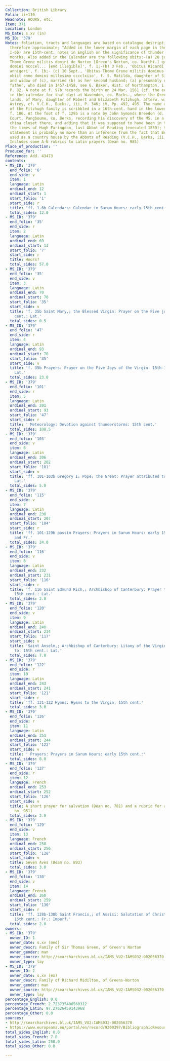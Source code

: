 ```yaml
---
Collection: British Library
Folia: ii+130
Headnote: HOURS, etc.
Item: 371
Location: London
MS_Date: s.xv (in)
MS_ID: '379'
Notes: foliation, tracts and languages are based on catalogue description and are
  therefore approximate; "Added in the lower margin of each page in the Calendar (ff.
  I-6b) are I5th-cent. notes in English on the significance of thunder in the various
  months. Also added in the Calendar are the following obits:-(a) 20 jan., 'Obitus
  Thome Grene militis domini de Norton [Green's Norton, co. Northt.] qui obiit anno
  domini mcccel... [end illegible]', f. 1;-(b) 3 Feb., 'Obitus Ricardi Midilton uenerabilis
  annigeri', f. 1b;- (c) 10 Sept., 'Obitus Thome Grene militis dominus de Norton qui
  obiit anno domini millesimo cccclxiio', f. 5. Matilda, daughter of Sir John Throgmorton
  and widow of (c), married (b) as her second husband; (a) presumably refers to (c)'s
  father, who died in 1457-1458, see G. Baker, Hist. of Northampton, i, 1822-1830,
  P. 32. A note at f. 97b records the birth on 24 Mar. 1561 (cf. the erased entry
  in the calendar for that day) at Wavendon, co. Bucks., where the Green family owned
  lands, of Mary, daughter of Robert and Elizabeth Fitzhugh, afterw. wife of William
  Astrey, cf. V.C.H., Bucks., iii, P. 346; iV, Pp. 492, 495. The name of another member
  of the Fitzhugh family is scribbled in a 16th-cent. hand in the lower margin of
  f. 106. At the foot of f. 129b is a note by John Symonds Breedon (d. 1838), of Bere
  Court, Pangboume, co. Berks, recording his discovery of the MS. in a drawer in the
  china closet there, and adding that it was supposed to have been in the house since
  the times of Hugh Faringdon, last Abbot of Reading (executed 1539); this latter
  statement is probably no more than an inference from the fact that Bere Court was
  used as a country house by the Abbots of Reading (V.C.H., Berks, iii, P. 303)."
  Includes some A-N rubrics to Latin prayers (Dean no. 985)
Place_of_production: ''
Produced_for: ''
Reference: Add. 43473
contents:
- MS_ID: '379'
  end_folio: '6'
  end_side: v
  item: 1
  language: Latin
  ordinal_end: 12
  ordinal_start: 1
  start_folio: '1'
  start_side: r
  title: 'ff. 1-6b Calendars: Calendar in Sarum Hours: early 15th cent.: Lat.'
  total_sides: 12.0
- MS_ID: '379'
  end_folio: '35'
  end_side: r
  item: 2
  language: Latin
  ordinal_end: 69
  ordinal_start: 13
  start_folio: '7'
  start_side: r
  title: Hours?
  total_sides: 57.0
- MS_ID: '379'
  end_folio: '35'
  end_side: v
  item: 3
  language: Latin
  ordinal_end: 70
  ordinal_start: 70
  start_folio: '35'
  start_side: v
  title: 'f. 35b Saint Mary,; the Blessed Virgin: Prayer on the Five joys of: 15th-16th
    cent.: Lat.'
  total_sides: 0.5
- MS_ID: '379'
  end_folio: '47'
  end_side: r
  item: 4
  language: Latin
  ordinal_end: 93
  ordinal_start: 70
  start_folio: '35'
  start_side: v
  title: 'f. 35b Prayers: Prayer on the Five Joys of the Virgin: 15th-16th centt.:
    Lat.'
  total_sides: 23.0
- MS_ID: '379'
  end_folio: '101'
  end_side: r
  item: 5
  language: Latin
  ordinal_end: 201
  ordinal_start: 93
  start_folio: '47'
  start_side: r
  title: ' Meteorology: Devotion against thunderstorms: 15th cent.'
  total_sides: 108.5
- MS_ID: '379'
  end_folio: '103'
  end_side: v
  item: 6
  language: Latin
  ordinal_end: 206
  ordinal_start: 202
  start_folio: '101'
  start_side: v
  title: 'ff. 101-103b Gregory I; Pope; the Great: Prayer attributed to: 15th cent.:
    Lat.'
  total_sides: 5.0
- MS_ID: '379'
  end_folio: '115'
  end_side: v
  item: 7
  language: Latin
  ordinal_end: 230
  ordinal_start: 207
  start_folio: '104'
  start_side: r
  title: 'ff. 101-129b passim Prayers: Prayers in Sarum Hours: early 15th cent.: Lat.
    and Fr.'
  total_sides: 24.0
- MS_ID: '379'
  end_folio: '116'
  end_side: v
  item: 8
  language: Latin
  ordinal_end: 232
  ordinal_start: 231
  start_folio: '116'
  start_side: r
  title: 'f. 116 Saint Edmund Rich,; Archbishop of Canterbury: Prayer to St John Evangelist:
    15th cent.: Lat.'
  total_sides: 2.0
- MS_ID: '379'
  end_folio: '120'
  end_side: v
  item: 9
  language: Latin
  ordinal_end: 240
  ordinal_start: 234
  start_folio: '117'
  start_side: v
  title: 'Saint Anselm,; Archbishop of Canterbury: Litany of the Virgin, attributed
    to: 15th cent.: Lat.'
  total_sides: 7.0
- MS_ID: '379'
  end_folio: '122'
  end_side: r
  item: 10
  language: Latin
  ordinal_end: 243
  ordinal_start: 241
  start_folio: '121'
  start_side: r
  title: 'ff. 121-122 Hymns: Hymns to the Virgin: 15th cent.'
  total_sides: 3.0
- MS_ID: '379'
  end_folio: '126'
  end_side: r
  item: 11
  language: Latin
  ordinal_end: 251
  ordinal_start: 244
  start_folio: '122'
  start_side: v
  title: ' Prayers: Prayers in Sarum Hours: early 15th cent.:'
  total_sides: 8.0
- MS_ID: '379'
  end_folio: '127'
  end_side: r
  item: 12
  language: French
  ordinal_end: 253
  ordinal_start: 252
  start_folio: '126'
  start_side: v
  title: A short prayer for salvation (Dean no. 781) and a rubric for absolution (Dean
    no. 951)
  total_sides: 2.0
- MS_ID: '379'
  end_folio: '129'
  end_side: v
  item: 13
  language: French
  ordinal_end: 258
  ordinal_start: 256
  start_folio: '128'
  start_side: v
  title: Seven Aves (Dean no. 893)
  total_sides: 3.0
- MS_ID: '379'
  end_folio: '130'
  end_side: v
  item: 14
  language: French
  ordinal_end: 260
  ordinal_start: 259
  start_folio: '130'
  start_side: r
  title: 'ff. 128b-130b Saint Francis,; of Assisi: Salutation of Christ attrib. to:
    15th cent.: Fr.: Imperf.'
  total_sides: 2.0
owners:
- MS_ID: '379'
  owner_ID: 1
  owner_date: s.xv (med)
  owner_descr: Family of Sir Thomas Green, of Green's Norton
  owner_gender: man
  owner_source: http://searcharchives.bl.uk/IAMS_VU2:IAMS032-002056370
  owner_type: lay
- MS_ID: '379'
  owner_ID: 2
  owner_date: s.xv (ex)
  owner_descr: Family of Richard Midilton, of Greens-Norton
  owner_gender: man
  owner_source: http://searcharchives.bl.uk/IAMS_VU2:IAMS032-002056370
  owner_type: lay
percentage_English: 0.0
percentage_French: 2.723735408560312
percentage_Latin: 97.27626459143968
percentage_Other: 0.0
sources:
- http://searcharchives.bl.uk/IAMS_VU2:IAMS032-002056370
- https://www.europeana.eu/portal/en/record/9200397/BibliographicResource_3000126256035.html
total_sides_English: 0.0
total_sides_French: 7.0
total_sides_Latin: 250.0
total_sides_Other: 0.0

---
```


